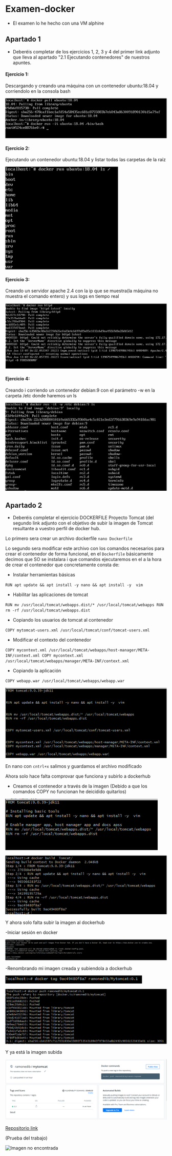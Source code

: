 # Examen-docker

- El examen lo he hecho con una VM alphine

## Apartado 1

 - Deberéis completar de los ejercicios 1, 2, 3 y 4 del primer link adjunto que lleva al apartado "2.1 Ejecutando contenedores" de nuestros apuntes.

#### Ejercicio 1:
Descargando y creando una máquina con un contenedor ubuntu:18.04 y corriendolo en la consola bash

![Imagen no encontrada](/Imagenes/Apartado.1/1.png)

#### Ejercicio 2:

Ejecutando un contenedor ubuntu:18.04 y listar todas las carpetas de la raíz


![Imagen no encontrada](/Imagenes/Apartado.1/2.png)

#### Ejercicio 3:

Creando un servidor apache 2.4 con la ip que se muestra(la máquina no muestra el comando entero) y sus logs en tiempo real

![Imagen no encontrada](/Imagenes/Apartado.1/3.png)

#### Ejercicio 4:

Creando i corriendo un contenedor debian:9 con el parámetro -w en la carpeta /etc donde haremos un ls

![Imagen no encontrada](/Imagenes/Apartado.1/4.png)

## Apartado 2

- Deberéis completar el ejercicio DOCKERFILE Proyecto Tomcat (del segundo link adjunto con el objetivo de  subir la imagen de Tomcat resultante a vuestro perfil de docker hub.

Lo primero sera crear un archivo dockerfile
`nano Dockerfile`

Lo segundo sera modificar este archivo con los comandos necesarios para crear el contenedor de forma funcional,
en el `Dockerfile` básicamente decimos que SO se instalara i que comandos ejecutaremos en el a la hora de crear el contenedor que concretamente consta de:

- Instalar herramientas básicas

`RUN apt update && apt install -y nano && apt install -y  vim `

- Habilitar las aplicaciones de tomcat

`RUN mv /usr/local/tomcat/webapps.dist/* /usr/local/tomcat/webapps
RUN rm -rf /usr/local/tomcat/webapps.dist`

- Copiando los usuarios de tomcat al contenedor

 `COPY mytomcat-users.xml /usr/local/tomcat/conf/tomcat-users.xml`

- Modificar el contexto del contenedor

`COPY mycontext.xml /usr/local/tomcat/webapps/host-manager/META-INF/context.xml
COPY mycontext.xml /usr/local/tomcat/webapps/manager/META-INF/context.xml`

- Copiando la aplicación

`COPY webapp.war /usr/local/tomcat/webapps/webapp.war`

![Imagen no encontrada](/Imagenes/Apartado.2/1.png)



En nano con `cntrl+x` salimos y guardamos el archivo modificado

Ahora solo hace falta comprovar que funciona y subirlo a dockerhub

- Creamos el contenedor a través de la imagen
(Debido a que los comandos COPY no funcionan he deicidido quitarlos)

![Imagen no encontrada](/Imagenes/Apartado.2/2.png)


![Imagen no encontrada](/Imagenes/Apartado.2/3.png)

Y ahora solo falta subir la imagen al dockerhub

-Iniciar sesión en docker


![Imagen no encontrada](/Imagenes/Apartado.2/4.png)

-Renombrando mi imagen creada y subiendola a dockerhub

![Imagen no encontrada](/Imagenes/Apartado.2/5.png)


![Imagen no encontrada](/Imagenes/Apartado.2/6.png)

Y ya está la imagen subida

![Imagen no encontrada](/Imagenes/Apartado.2/7.png)

[Repositorio link](https://hub.docker.com/repository/docker/ramonedib/mytomcat)


(Prueba del trabajo)

![Imagen no encontrada](/Imagenes/Comprovación.png)
